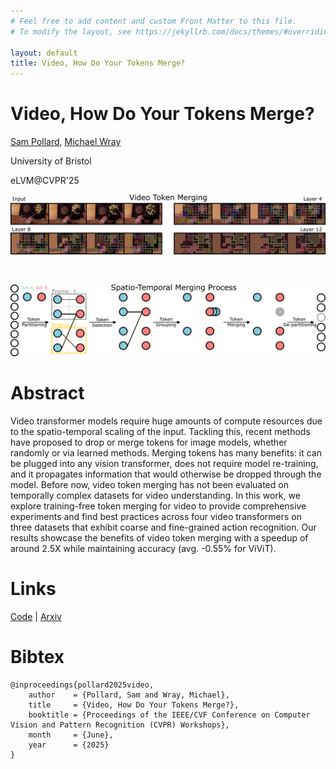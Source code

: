 ```yaml
---
# Feel free to add content and custom Front Matter to this file.
# To modify the layout, see https://jekyllrb.com/docs/themes/#overriding-theme-defaults

layout: default
title: Video, How Do Your Tokens Merge?
---
```


# Video, How Do Your Tokens Merge?

[Sam Pollard](https://sjpollard.github.io), [Michael Wray](https://mwray.github.io)

University of Bristol

eLVM@CVPR'25


![Intro](assets/intro.png)

<br>

![Method](assets/method.png)

# Abstract

Video transformer models require huge amounts of compute resources due to the spatio-temporal scaling of the input. Tackling this, recent methods have proposed to drop or merge tokens for image models, whether randomly or via learned methods. Merging tokens has many benefits: it can be plugged into any vision transformer, does not require model re-training, and it propagates information that would otherwise be dropped through the model. Before now, video token merging has not been evaluated on temporally complex datasets for video understanding. In this work, we explore training-free token merging for video to provide comprehensive experiments and find best practices across four video transformers on three datasets that exhibit coarse and fine-grained action recognition. Our results showcase the benefits of video token merging with a speedup of around 2.5X while maintaining accuracy (avg. -0.55% for ViViT).

# Links
[Code](https://github.com/sjpollard/video-how-do-your-tokens-merge) | [Arxiv]()

# Bibtex

```
@inproceedings{pollard2025video,
    author    = {Pollard, Sam and Wray, Michael},
    title     = {Video, How Do Your Tokens Merge?},
    booktitle = {Proceedings of the IEEE/CVF Conference on Computer Vision and Pattern Recognition (CVPR) Workshops},
    month     = {June},
    year      = {2025}
}
```
